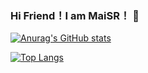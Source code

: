 ### Hi Friend！I am MaiSR！ 👋
[![Anurag's GitHub stats](https://profile-readme-msr.vercel.app/api?username=MaiSR9527&count_private=true&show_icons=true&theme=radical)](https://github.com/MaiSR9527/github-readme-stats)

[![Top Langs](https://profile-readme-msr.vercel.app/api/top-langs/?username=MaiSR9527&hide=HTML,smarty)](https://github.com/MaiSR9527/github-readme-stats)
<!--
**MaiSR9527/MaiSR9527** is a ✨ _special_ ✨ repository because its `README.md` (this file) appears on your GitHub profile.

Here are some ideas to get you started:

- 🔭 I’m currently working on ...
- 🌱 I’m currently learning ...
- 👯 I’m looking to collaborate on ...
- 🤔 I’m looking for help with ...
- 💬 Ask me about ...
- 📫 How to reach me: ...
- 😄 Pronouns: ...
- ⚡ Fun fact: ...
-->
